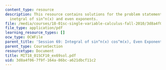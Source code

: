 ```yaml
---
content_type: resource
description: This resource contains solutions for the problem statements related to
  inetgral of sin^n(x) and even exponents.
file: /media/courses/18-01sc-single-variable-calculus-fall-2010/3d8a4f067f9f164a86bca621dbcf11c2_MIT18_01SCF10_ex69sol.pdf
file_type: application/pdf
learning_resource_types: []
ocw_type: OCWFile
parent_title: 'Session 69: Integral of sin^n(x) cos^m(x), Even Exponents'
parent_type: CourseSection
resourcetype: Document
title: MIT18_01SCF10_ex69sol.pdf
uid: 3d8a4f06-7f9f-164a-86bc-a621dbcf11c2
---
```

